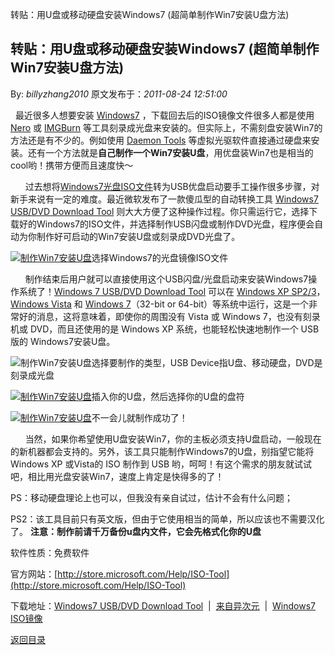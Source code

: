 转贴：用U盘或移动硬盘安装Windows7 (超简单制作Win7安装U盘方法)
## 转贴：用U盘或移动硬盘安装Windows7 (超简单制作Win7安装U盘方法)

By: *billyzhang2010* 原文发布于：*2011-08-24 12:51:00*

&#160; 最近很多人想要安装 [Windows7](http://www.iplaysoft.com/tag/windows)
，下载回去后的ISO镜像文件很多人都是使用 [Nero](http://www.iplaysoft.com/nero9-free.html) 或 [IMGBurn](http://www.iplaysoft.com/imgburn.html)
等工具刻录成光盘来安装的。但实际上，不需刻盘安装Win7的方法还是有不少的。例如使用 [Daemon Tools](http://www.iplaysoft.com/daemon-tools-lite.html)
等虚拟光驱软件直接通过硬盘来安装。还有一个方法就是**自己制作一个Win7安装U盘**，用优盘装Win7也是相当的cool哟！携带方便而且速度快～

&#160;&#160;&#160;&#160;&#160;
过去想将[Windows7光盘ISO文件](http://www.iplaysoft.com/windows7-msdn-iso.html)转为USB优盘启动要手工操作很多步骤，对新手来说有一定的难度。最近微软发布了一款傻瓜型的自动转换工具
[Windows7
USB/DVD Download Tool](http://www.iplaysoft.com/win7-usb-dvd-download-tool.html)
则大大方便了这种操作过程。你只需运行它，选择下载好的Windows7的ISO文件，并选择制作USB闪盘或制作DVD光盘，程序便会自动为你制作好可启动的Win7安装U盘或刻录成DVD光盘了。

[![制作Win7安装U盘](http://img.iplaysoft.com/wp-content/uploads/2009/images/UWindows7Win7U_10CB9/2.png)](http://www.iplaysoft.com/win7-usb-dvd-download-tool.html)选择Windows7的光盘镜像ISO文件

&#160;&#160;&#160;&#160;&#160;
制作结束后用户就可以直接使用这个USB闪盘/光盘启动来安装Windows7操作系统了！[Windows
7 USB/DVD Download Tool](http://www.iplaysoft.com/win7-usb-dvd-download-tool.html) 可以在 [Windows XP
SP2/3](http://www.iplaysoft.com/winxp-sp3-vol.html)，[Windows
Vista](http://www.iplaysoft.com/windows-vista-sp2-msdn.html) 和 [Windows
7](http://www.iplaysoft.com/windows7-msdn-iso.html)（32-bit or 64-bit）等系统中运行，这是一个非常好的消息，这将意味着，即使你的周围没有 Vista 或
Windows 7，也没有刻录机或 DVD，而且还使用的是 Windows XP 系统，也能轻松快速地制作一个 USB 版的
Windows7安装U盘。

![制作Win7安装U盘](http://img.iplaysoft.com/wp-content/uploads/2009/images/UWindows7Win7U_10CB9/3.png)选择要制作的类型，USB Device指U盘、移动硬盘，DVD是刻录成光盘

[![制作Win7安装U盘](http://img.iplaysoft.com/wp-content/uploads/2009/images/UWindows7Win7U_10CB9/4.png)](http://www.iplaysoft.com/win7-usb-dvd-download-tool.html)插入你的U盘，然后选择你的U盘的盘符

[![制作Win7安装U盘](http://img.iplaysoft.com/wp-content/uploads/2009/images/UWindows7Win7U_10CB9/5.png)](http://www.iplaysoft.com/win7-usb-dvd-download-tool.html)不一会儿就制作成功了！

&#160;&#160;&#160;&#160;&#160;
当然，如果你希望使用U盘安装Win7，你的主板必须支持U盘启动，一般现在的新机器都会支持的。另外，该工具只能制作Windows7的U盘，别指望它能将
Windows XP 或Vista的 ISO 制作到 USB
哟，呵呵！有这个需求的朋友就试试吧，相比用光盘安装Win7，速度上肯定是快得多的了！

PS：移动硬盘理论上也可以，但我没有亲自试过，估计不会有什么问题；

PS2：该工具目前只有英文版，但由于它使用相当的简单，所以应该也不需要汉化了。
**注意：制作前请千万备份u盘内文件，它会先格式化你的U盘**

软件性质：免费软件

官方网站：[http://store.microsoft.com/Help/ISO-Tool](http://store.microsoft.com/Help/ISO-Tool)

下载地址：[Windows7
USB/DVD Download Tool](http://dl.iplaysoft.com/files/412.html)&#160; |&#160;
[来自异次元](http://www.iplaysoft.com/win7-usb-dvd-download-tool.html)&#160;
|&#160; [Windows7
ISO镜像](http://www.iplaysoft.com/windows7-msdn-iso.html)

[返回目录](index.html)
